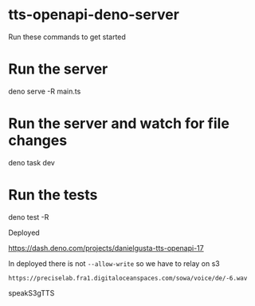 # tts-openapi-deno-server

Run these commands to get started

# Run the server
deno serve -R main.ts

# Run the server and watch for file changes
deno task dev

# Run the tests
deno test -R

Deployed

https://dash.deno.com/projects/danielgusta-tts-openapi-17

In deployed there is not `--allow-write` so we have to relay on s3

```
https://preciselab.fra1.digitaloceanspaces.com/sowa/voice/de/-6.wav
```

speakS3gTTS